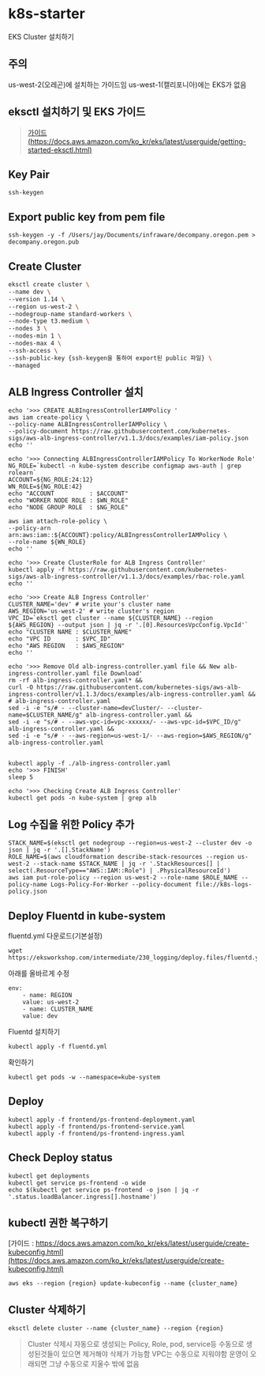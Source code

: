 # k8s-starter
EKS Cluster 설치하기

## 주의

us-west-2(오레곤)에 설치하는 가이드임
us-west-1(캘리포니아)에는 EKS가 없음

## eksctl 설치하기 및 EKS 가이드

> [가이드(https://docs.aws.amazon.com/ko_kr/eks/latest/userguide/getting-started-eksctl.html)](https://docs.aws.amazon.com/ko_kr/eks/latest/userguide/getting-started-eksctl.html)


## Key Pair 

```
ssh-keygen
```

## Export public key from pem file

```
ssh-keygen -y -f /Users/jay/Documents/infraware/decompany.oregon.pem > decompany.oregon.pub
```

## Create Cluster

```bash
eksctl create cluster \
--name dev \
--version 1.14 \
--region us-west-2 \
--nodegroup-name standard-workers \
--node-type t3.medium \
--nodes 3 \
--nodes-min 1 \
--nodes-max 4 \
--ssh-access \
--ssh-public-key {ssh-keygen을 통하여 export된 public 파일} \
--managed
```

## ALB Ingress Controller 설치

```
echo '>>> CREATE ALBIngressControllerIAMPolicy '
aws iam create-policy \
--policy-name ALBIngressControllerIAMPolicy \
--policy-document https://raw.githubusercontent.com/kubernetes-sigs/aws-alb-ingress-controller/v1.1.3/docs/examples/iam-policy.json
echo ''

echo '>>> Connecting ALBIngressControllerIAMPolicy To WorkerNode Role'
NG_ROLE=`kubectl -n kube-system describe configmap aws-auth | grep rolearn`
ACCOUNT=${NG_ROLE:24:12}
WN_ROLE=${NG_ROLE:42}
echo "ACCOUNT          : $ACCOUNT"
echo "WORKER NODE ROLE : $WN_ROLE"
echo "NODE GROUP ROLE  : $NG_ROLE"

aws iam attach-role-policy \
--policy-arn arn:aws:iam::${ACCOUNT}:policy/ALBIngressControllerIAMPolicy \
--role-name ${WN_ROLE}
echo ''

echo '>>> Create ClusterRole for ALB Ingress Controller' 
kubectl apply -f https://raw.githubusercontent.com/kubernetes-sigs/aws-alb-ingress-controller/v1.1.3/docs/examples/rbac-role.yaml
echo ''

echo '>>> Create ALB Ingress Controller'
CLUSTER_NAME='dev' # write your's cluster name
AWS_REGION='us-west-2' # write cluster's region
VPC_ID=`eksctl get cluster --name ${CLUSTER_NAME} --region ${AWS_REGION} --output json | jq -r '.[0].ResourcesVpcConfig.VpcId'`
echo "CLUSTER NAME : $CLUSTER_NAME"
echo "VPC ID       : $VPC_ID"
echo "AWS REGION   : $AWS_REGION"
echo ''

echo '>>> Remove Old alb-ingress-controller.yaml file && New alb-ingress-controller.yaml file Download'
rm -rf alb-ingress-controller.yaml* &&
curl -O https://raw.githubusercontent.com/kubernetes-sigs/aws-alb-ingress-controller/v1.1.3/docs/examples/alb-ingress-controller.yaml &&  
# alb-ingress-controller.yaml
sed -i -e "s/# - --cluster-name=devCluster/- --cluster-name=$CLUSTER_NAME/g" alb-ingress-controller.yaml &&
sed -i -e "s/# - --aws-vpc-id=vpc-xxxxxx/- --aws-vpc-id=$VPC_ID/g" alb-ingress-controller.yaml &&
sed -i -e "s/# - --aws-region=us-west-1/- --aws-region=$AWS_REGION/g" alb-ingress-controller.yaml


kubectl apply -f ./alb-ingress-controller.yaml  
echo '>>> FINISH'
sleep 5

echo '>>> Checking Create ALB Ingress Controller'
kubectl get pods -n kube-system | grep alb
```

## Log 수집을 위한 Policy 추가

```
STACK_NAME=$(eksctl get nodegroup --region=us-west-2 --cluster dev -o json | jq -r '.[].StackName')
ROLE_NAME=$(aws cloudformation describe-stack-resources --region us-west-2 --stack-name $STACK_NAME | jq -r '.StackResources[] | select(.ResourceType=="AWS::IAM::Role") | .PhysicalResourceId')
aws iam put-role-policy --region us-west-2 --role-name $ROLE_NAME --policy-name Logs-Policy-For-Worker --policy-document file://k8s-logs-policy.json
```

## Deploy Fluentd in kube-system

fluentd.yml 다운로드(기본설정)

```
wget https://eksworkshop.com/intermediate/230_logging/deploy.files/fluentd.yml
```

아래를 올바르게 수정

```
env:
    - name: REGION
    value: us-west-2
    - name: CLUSTER_NAME
    value: dev
```

Fluentd 설치하기
```
kubectl apply -f fluentd.yml
```

확인하기

```
kubectl get pods -w --namespace=kube-system
```



## Deploy

```
kubectl apply -f frontend/ps-frontend-deployment.yaml
kubectl apply -f frontend/ps-frontend-service.yaml
kubectl apply -f frontend/ps-frontend-ingress.yaml
```

## Check Deploy status

```
kubectl get deployments
kubectl get service ps-frontend -o wide
echo $(kubectl get service ps-frontend -o json | jq -r '.status.loadBalancer.ingress[].hostname')
```

## kubectl 권한 복구하기


[가이드 : https://docs.aws.amazon.com/ko_kr/eks/latest/userguide/create-kubeconfig.html](https://docs.aws.amazon.com/ko_kr/eks/latest/userguide/create-kubeconfig.html)
```
aws eks --region {region} update-kubeconfig --name {cluster_name}

```

## Cluster 삭제하기

```
eksctl delete cluster --name {cluster_name} --region {region}
```

> Cluster 삭제시 자동으로 생성되는 Policy, Role, pod, service등 수동으로 생성된것들이 있으면 제거해야 삭제가 가능함
> VPC는 수동으로 지워야함
> 운영이 오래되면 그냥 수동으로 지울수 밖에 없음
